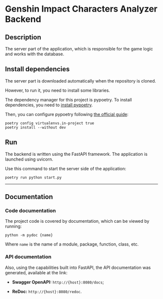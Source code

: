 # Genshin Impact Characters Analyzer Backend

## Description

The server part of the application, which is responsible for the game logic and works with the database.

## Install dependencies

The server part is downloaded automatically when the repository is cloned.

However, to run it, you need to install some libraries.

The dependency manager for this project is pypoetry.
To install dependencies, you need to [install pypoetry](https://python-poetry.org/docs#installation).

Then, you can configure pypoetry following [the official guide](https://python-poetry.org/docs/basic-usage/):

```shell
poetry config virtualenvs.in-project true
poetry install --without dev
```

## Run

The backend is written using the FastAPI framework. The application is launched using uvicorn.

Use this command to start the server side of the application:

```shell
poetry run python start.py
```

***

## Documentation

### Code documentation

The project code is covered by documentation, which can be viewed by running:

```shell
python -m pydoc {name}
```

Where `name` is the name of a module, package, function, class, etc.

### API documentation

Also, using the capabilities built into FastAPI, the API documentation was generated, available at the link:

* **Swagger OpenAPI:** `http://{host}:8080/docs`;

* **ReDoc:** `http://{host}:8080/redoc`.